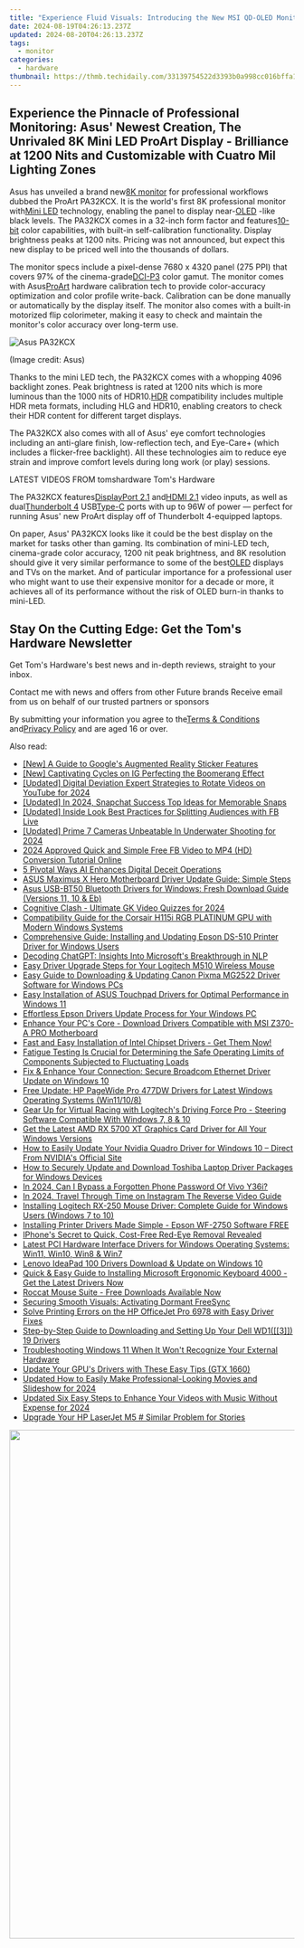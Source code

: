 ```yaml
---
title: "Experience Fluid Visuals: Introducing the New MSI QD-OLED Monitors at 1440P Resolution"
date: 2024-08-19T04:26:13.237Z
updated: 2024-08-20T04:26:13.237Z
tags:
  - monitor
categories:
  - hardware
thumbnail: https://thmb.techidaily.com/33139754522d3393b0a998cc016bffa1b55254150a3f5abcd672e5d0c2f8e9f3.jpg
---
```


## Experience the Pinnacle of Professional Monitoring: Asus' Newest Creation, The Unrivaled 8K Mini LED ProArt Display - Brilliance at 1200 Nits and Customizable with Cuatro Mil Lighting Zones

Asus has unveiled a brand new[8K monitor](https://tools.techidaily.com) for professional workflows dubbed the ProArt PA32KCX. It is the world's first 8K professional monitor with[Mini LED](https://tools.techidaily.com) technology, enabling the panel to display near-[OLED](https://tools.techidaily.com) \-like black levels. The PA32KCX comes in a 32-inch form factor and features[10-bit](https://tools.techidaily.com) color capabilities, with built-in self-calibration functionality. Display brightness peaks at 1200 nits. Pricing was not announced, but expect this new display to be priced well into the thousands of dollars.

 The monitor specs include a pixel-dense 7680 x 4320 panel (275 PPI) that covers 97% of the cinema-grade[DCI-P3](https://tools.techidaily.com) color gamut. The monitor comes with Asus[ProArt](https://tools.techidaily.com) hardware calibration tech to provide color-accuracy optimization and color profile write-back. Calibration can be done manually or automatically by the display itself. The monitor also comes with a built-in motorized flip colorimeter, making it easy to check and maintain the monitor's color accuracy over long-term use.

![Asus PA32KCX](https://cdn.mos.cms.futurecdn.net/k5RZLuDd9LatL5rYdHyJUd-320-80.jpg)

(Image credit: Asus)

 Thanks to the mini LED tech, the PA32KCX comes with a whopping 4096 backlight zones. Peak brightness is rated at 1200 nits which is more luminous than the 1000 nits of HDR10.[HDR](https://tools.techidaily.com) compatibility includes multiple HDR meta formats, including HLG and HDR10, enabling creators to check their HDR content for different target displays.

 The PA32KCX also comes with all of Asus' eye comfort technologies including an anti-glare finish, low-reflection tech, and Eye-Care+ (which includes a flicker-free backlight). All these technologies aim to reduce eye strain and improve comfort levels during long work (or play) sessions.

 LATEST VIDEOS FROM tomshardware Tom's Hardware

 The PA32KCX features[DisplayPort 2.1](https://tools.techidaily.com) and[HDMI 2.1](https://tools.techidaily.com) video inputs, as well as dual[Thunderbolt 4](https://tools.techidaily.com) USB[Type-C](https://tools.techidaily.com) ports with up to 96W of power — perfect for running Asus' new ProArt display off of Thunderbolt 4-equipped laptops.

 On paper, Asus' PA32KCX looks like it could be the best display on the market for tasks other than gaming. Its combination of mini-LED tech, cinema-grade color accuracy, 1200 nit peak brightness, and 8K resolution should give it very similar performance to some of the best[OLED](https://tools.techidaily.com) displays and TVs on the market. And of particular importance for a professional user who might want to use their expensive monitor for a decade or more, it achieves all of its performance without the risk of OLED burn-in thanks to mini-LED.

## Stay On the Cutting Edge: Get the Tom's Hardware Newsletter

 Get Tom's Hardware's best news and in-depth reviews, straight to your inbox.

 Contact me with news and offers from other Future brands  Receive email from us on behalf of our trusted partners or sponsors

 By submitting your information you agree to the[Terms & Conditions](https://futureplc.com/terms-conditions/) and[Privacy Policy](https://futureplc.com/privacy-policy/) and are aged 16 or over.

<ins class="adsbygoogle"
     style="display:block"
     data-ad-format="autorelaxed"
     data-ad-client="ca-pub-7571918770474297"
     data-ad-slot="1223367746"></ins>



<ins class="adsbygoogle"
     style="display:block"
     data-ad-client="ca-pub-7571918770474297"
     data-ad-slot="8358498916"
     data-ad-format="auto"
     data-full-width-responsive="true"></ins>

<span class="atpl-alsoreadstyle">Also read:</span>
<div><ul>
<li><a href="https://extra-lessons.techidaily.com/new-a-guide-to-googles-augmented-reality-sticker-features/"><u>[New] A Guide to Google's Augmented Reality Sticker Features</u></a></li>
<li><a href="https://instagram-video-recordings.techidaily.com/new-captivating-cycles-on-ig-perfecting-the-boomerang-effect/"><u>[New] Captivating Cycles on IG  Perfecting the Boomerang Effect</u></a></li>
<li><a href="https://facebook-video-footage.techidaily.com/updated-digital-deviation-expert-strategies-to-rotate-videos-on-youtube-for-2024/"><u>[Updated] Digital Deviation  Expert Strategies to Rotate Videos on YouTube for 2024</u></a></li>
<li><a href="https://snapchat-videos.techidaily.com/updated-in-2024-snapchat-success-top-ideas-for-memorable-snaps/"><u>[Updated] In 2024, Snapchat Success  Top Ideas for Memorable Snaps</u></a></li>
<li><a href="https://facebook-videos.techidaily.com/updated-inside-look-best-practices-for-splitting-audiences-with-fb-live/"><u>[Updated] Inside Look  Best Practices for Splitting Audiences with FB Live</u></a></li>
<li><a href="https://vp-tips.techidaily.com/updated-prime-7-cameras-unbeatable-in-underwater-shooting-for-2024/"><u>[Updated] Prime 7 Cameras  Unbeatable In Underwater Shooting for 2024</u></a></li>
<li><a href="https://facebook-clips.techidaily.com/2024-approved-quick-and-simple-free-fb-video-to-mp4-hd-conversion-tutorial-online/"><u>2024 Approved  Quick and Simple  Free FB Video to MP4 (HD) Conversion Tutorial Online</u></a></li>
<li><a href="https://tech-haven.techidaily.com/5-pivotal-ways-ai-enhances-digital-deceit-operations/"><u>5 Pivotal Ways AI Enhances Digital Deceit Operations</u></a></li>
<li><a href="https://hardware-updates.techidaily.com/asus-maximus-x-hero-motherboard-driver-update-guide-simple-steps/"><u>ASUS Maximus X Hero Motherboard Driver Update Guide: Simple Steps</u></a></li>
<li><a href="https://hardware-updates.techidaily.com/asus-usb-bt50-bluetooth-drivers-for-windows-fresh-download-guide-versions-11-10-and-eb/"><u>Asus USB-BT50 Bluetooth Drivers for Windows: Fresh Download Guide (Versions 11, 10 & Eb)</u></a></li>
<li><a href="https://extra-information.techidaily.com/cognitive-clash-ultimate-gk-video-quizzes-for-2024/"><u>Cognitive Clash - Ultimate GK Video Quizzes for 2024</u></a></li>
<li><a href="https://hardware-updates.techidaily.com/compatibility-guide-for-the-corsair-h115i-rgb-platinum-gpu-with-modern-windows-systems/"><u>Compatibility Guide for the Corsair H115i RGB PLATINUM GPU with Modern Windows Systems</u></a></li>
<li><a href="https://hardware-updates.techidaily.com/comprehensive-guide-installing-and-updating-epson-ds-510-printer-driver-for-windows-users/"><u>Comprehensive Guide: Installing and Updating Epson DS-510 Printer Driver for Windows Users</u></a></li>
<li><a href="https://tech-recovery.techidaily.com/decoding-chatgpt-insights-into-microsofts-breakthrough-in-nlp/"><u>Decoding ChatGPT: Insights Into Microsoft's Breakthrough in NLP</u></a></li>
<li><a href="https://hardware-updates.techidaily.com/easy-driver-upgrade-steps-for-your-logitech-m510-wireless-mouse/"><u>Easy Driver Upgrade Steps for Your Logitech M510 Wireless Mouse</u></a></li>
<li><a href="https://hardware-updates.techidaily.com/easy-guide-to-downloading-and-updating-canon-pixma-mg2522-driver-software-for-windows-pcs/"><u>Easy Guide to Downloading & Updating Canon Pixma MG2522 Driver Software for Windows PCs</u></a></li>
<li><a href="https://hardware-updates.techidaily.com/easy-installation-of-asus-touchpad-drivers-for-optimal-performance-in-windows-11/"><u>Easy Installation of ASUS Touchpad Drivers for Optimal Performance in Windows 11</u></a></li>
<li><a href="https://hardware-updates.techidaily.com/effortless-epson-drivers-update-process-for-your-windows-pc/"><u>Effortless Epson Drivers Update Process for Your Windows PC</u></a></li>
<li><a href="https://hardware-updates.techidaily.com/enhance-your-pcs-core-download-drivers-compatible-with-msi-z370-a-pro-motherboard/"><u>Enhance Your PC's Core - Download Drivers Compatible with MSI Z370-A PRO Motherboard</u></a></li>
<li><a href="https://hardware-updates.techidaily.com/1722973801750-fast-and-easy-installation-of-intel-chipset-drivers-get-them-now/"><u>Fast and Easy Installation of Intel Chipset Drivers - Get Them Now!</u></a></li>
<li><a href="https://hardware-updates.techidaily.com/1722964798538-fatigue-testing-is-crucial-for-determining-the-safe-operating-limits-of-components-subjected-to-fluctuating-loads/"><u>Fatigue Testing Is Crucial for Determining the Safe Operating Limits of Components Subjected to Fluctuating Loads</u></a></li>
<li><a href="https://hardware-updates.techidaily.com/fix-and-enhance-your-connection-secure-broadcom-ethernet-driver-update-on-windows-10/"><u>Fix & Enhance Your Connection: Secure Broadcom Ethernet Driver Update on Windows 10</u></a></li>
<li><a href="https://hardware-updates.techidaily.com/free-update-hp-pagewide-pro-477dw-drivers-for-latest-windows-operating-systems-win11108/"><u>Free Update: HP PageWide Pro 477DW Drivers for Latest Windows Operating Systems (Win11/10/8)</u></a></li>
<li><a href="https://hardware-updates.techidaily.com/gear-up-for-virtual-racing-with-logitechs-driving-force-pro-steering-software-compatible-with-windows-7-8-and-10/"><u>Gear Up for Virtual Racing with Logitech's Driving Force Pro - Steering Software Compatible With Windows 7, 8 & 10</u></a></li>
<li><a href="https://hardware-updates.techidaily.com/1722975312268-get-the-latest-amd-rx-5700-xt-graphics-card-driver-for-all-your-windows-versions/"><u>Get the Latest AMD RX 5700 XT Graphics Card Driver for All Your Windows Versions</u></a></li>
<li><a href="https://hardware-updates.techidaily.com/how-to-easily-update-your-nvidia-quadro-driver-for-windows-10-direct-from-nvidias-official-site/"><u>How to Easily Update Your Nvidia Quadro Driver for Windows 10 – Direct From NVIDIA's Official Site</u></a></li>
<li><a href="https://hardware-updates.techidaily.com/how-to-securely-update-and-download-toshiba-laptop-driver-packages-for-windows-devices/"><u>How to Securely Update and Download Toshiba Laptop Driver Packages for Windows Devices</u></a></li>
<li><a href="https://unlock-android.techidaily.com/in-2024-can-i-bypass-a-forgotten-phone-password-of-vivo-y36i-by-drfone-android/"><u>In 2024, Can I Bypass a Forgotten Phone Password Of Vivo Y36i?</u></a></li>
<li><a href="https://instagram-video-files.techidaily.com/in-2024-travel-through-time-on-instagram-the-reverse-video-guide/"><u>In 2024, Travel Through Time on Instagram  The Reverse Video Guide</u></a></li>
<li><a href="https://hardware-updates.techidaily.com/installing-logitech-rx-250-mouse-driver-complete-guide-for-windows-users-windows-7-to-10/"><u>Installing Logitech RX-250 Mouse Driver: Complete Guide for Windows Users (Windows 7 to 10)</u></a></li>
<li><a href="https://hardware-updates.techidaily.com/1722974742434-installing-printer-drivers-made-simple-epson-wf-2750-software-free/"><u>Installing Printer Drivers Made Simple - Epson WF-2750 Software FREE</u></a></li>
<li><a href="https://extra-hints.techidaily.com/iphones-secret-to-quick-cost-free-red-eye-removal-revealed/"><u>IPhone's Secret to Quick, Cost-Free Red-Eye Removal Revealed</u></a></li>
<li><a href="https://hardware-updates.techidaily.com/latest-pci-hardware-interface-drivers-for-windows-operating-systems-win11-win10-win8-and-win7/"><u>Latest PCI Hardware Interface Drivers for Windows Operating Systems: Win11, Win10, Win8 & Win7</u></a></li>
<li><a href="https://hardware-updates.techidaily.com/lenovo-ideapad-100-drivers-download-and-update-on-windows-10/"><u>Lenovo IdeaPad 100 Drivers Download & Update on Windows 10</u></a></li>
<li><a href="https://hardware-updates.techidaily.com/1722965049767-quick-and-easy-guide-to-installing-microsoft-ergonomic-keyboard-4000-get-the-latest-drivers-now/"><u>Quick & Easy Guide to Installing Microsoft Ergonomic Keyboard 4000 - Get the Latest Drivers Now</u></a></li>
<li><a href="https://hardware-updates.techidaily.com/1722965734229-roccat-mouse-suite-free-downloads-available-now/"><u>Roccat Mouse Suite - Free Downloads Available Now</u></a></li>
<li><a href="https://graphic-issues.techidaily.com/securing-smooth-visuals-activating-dormant-freesync/"><u>Securing Smooth Visuals: Activating Dormant FreeSync</u></a></li>
<li><a href="https://hardware-updates.techidaily.com/solve-printing-errors-on-the-hp-officejet-pro-6978-with-easy-driver-fixes/"><u>Solve Printing Errors on the HP OfficeJet Pro 6978 with Easy Driver Fixes</u></a></li>
<li><a href="https://hardware-updates.techidaily.com/step-by-step-guide-to-downloading-and-setting-up-your-dell-wd13-19-drivers/"><u>Step-by-Step Guide to Downloading and Setting Up Your Dell WD1([[3]]) 19 Drivers</u></a></li>
<li><a href="https://hardware-updates.techidaily.com/troubleshooting-windows-11-when-it-wont-recognize-your-external-hardware/"><u>Troubleshooting Windows 11 When It Won't Recognize Your External Hardware</u></a></li>
<li><a href="https://hardware-updates.techidaily.com/update-your-gpus-drivers-with-these-easy-tips-gtx-1660/"><u>Update Your GPU's Drivers with These Easy Tips (GTX 1660)</u></a></li>
<li><a href="https://ai-video-apps.techidaily.com/updated-how-to-easily-make-professional-looking-movies-and-slideshow-for-2024/"><u>Updated How to Easily Make Professional-Looking Movies and Slideshow for 2024</u></a></li>
<li><a href="https://voice-adjusting.techidaily.com/updated-six-easy-steps-to-enhance-your-videos-with-music-without-expense-for-2024/"><u>Updated Six Easy Steps to Enhance Your Videos with Music Without Expense for 2024</u></a></li>
<li><a href="https://hardware-updates.techidaily.com/upgrade-your-hp-laserjet-m5-similar-problem-for-stories/"><u>Upgrade Your HP LaserJet M5 # Similar Problem for Stories</u></a></li>
</ul></div>

<!-- affiliate ads begin -->
<a href="https://tinyland.pxf.io/c/5597632/1793214/19135" target="_top" id="1793214"><img src="//a.impactradius-go.com/display-ad/19135-1793214" border="0" alt="" width="900" height="900"/></a><img height="0" width="0" src="https://imp.pxf.io/i/5597632/1793214/19135" style="position:absolute;visibility:hidden;" border="0" />
<!-- affiliate ads end -->